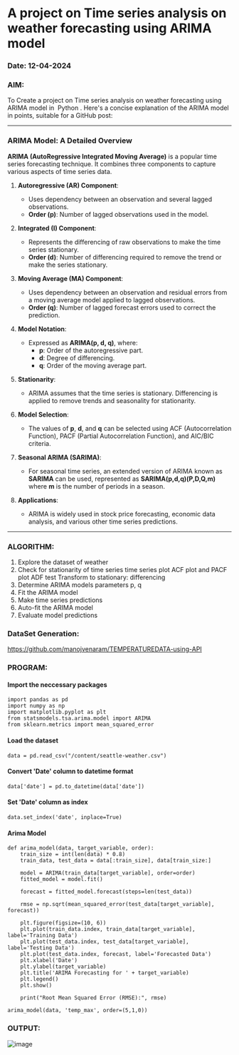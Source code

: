  # A project on Time series analysis on weather forecasting using ARIMA model 
### Date: 12-04-2024

### AIM:
To Create a project on Time series analysis on weather forecasting using ARIMA model in  Python .
Here's a concise explanation of the ARIMA model in points, suitable for a GitHub post:

---

### ARIMA Model: A Detailed Overview

**ARIMA (AutoRegressive Integrated Moving Average)** is a popular time series forecasting technique. It combines three components to capture various aspects of time series data.

1. **Autoregressive (AR) Component**: 
   - Uses dependency between an observation and several lagged observations.
   - **Order (p)**: Number of lagged observations used in the model.
   
2. **Integrated (I) Component**: 
   - Represents the differencing of raw observations to make the time series stationary.
   - **Order (d)**: Number of differencing required to remove the trend or make the series stationary.

3. **Moving Average (MA) Component**: 
   - Uses dependency between an observation and residual errors from a moving average model applied to lagged observations.
   - **Order (q)**: Number of lagged forecast errors used to correct the prediction.

4. **Model Notation**: 
   - Expressed as **ARIMA(p, d, q)**, where:
     - **p**: Order of the autoregressive part.
     - **d**: Degree of differencing.
     - **q**: Order of the moving average part.

5. **Stationarity**:
   - ARIMA assumes that the time series is stationary. Differencing is applied to remove trends and seasonality for stationarity.

6. **Model Selection**:
   - The values of **p**, **d**, and **q** can be selected using ACF (Autocorrelation Function), PACF (Partial Autocorrelation Function), and AIC/BIC criteria.

7. **Seasonal ARIMA (SARIMA)**:
   - For seasonal time series, an extended version of ARIMA known as **SARIMA** can be used, represented as **SARIMA(p,d,q)(P,D,Q,m)** where **m** is the number of periods in a season.

8. **Applications**:
   - ARIMA is widely used in stock price forecasting, economic data analysis, and various other time series predictions.

---
### ALGORITHM:
1. Explore the dataset of weather 
2. Check for stationarity of time series time series plot
   ACF plot and PACF plot
   ADF test
   Transform to stationary: differencing
3. Determine ARIMA models parameters p, q
4. Fit the ARIMA model
5. Make time series predictions
6. Auto-fit the ARIMA model
7. Evaluate model predictions

### DataSet Generation:
https://github.com/manojvenaram/TEMPERATUREDATA-using-API
### PROGRAM:
#### Import the neccessary packages
```
import pandas as pd
import numpy as np
import matplotlib.pyplot as plt
from statsmodels.tsa.arima.model import ARIMA
from sklearn.metrics import mean_squared_error
```

#### Load the dataset
```
data = pd.read_csv("/content/seattle-weather.csv")
```
#### Convert 'Date' column to datetime format
```
data['date'] = pd.to_datetime(data['date'])
```
#### Set 'Date' column as index
```
data.set_index('date', inplace=True)
```
#### Arima Model
```
def arima_model(data, target_variable, order):
    train_size = int(len(data) * 0.8)
    train_data, test_data = data[:train_size], data[train_size:]

    model = ARIMA(train_data[target_variable], order=order)
    fitted_model = model.fit()

    forecast = fitted_model.forecast(steps=len(test_data))

    rmse = np.sqrt(mean_squared_error(test_data[target_variable], forecast))

    plt.figure(figsize=(10, 6))
    plt.plot(train_data.index, train_data[target_variable], label='Training Data')
    plt.plot(test_data.index, test_data[target_variable], label='Testing Data')
    plt.plot(test_data.index, forecast, label='Forecasted Data')
    plt.xlabel('Date')
    plt.ylabel(target_variable)
    plt.title('ARIMA Forecasting for ' + target_variable)
    plt.legend()
    plt.show()

    print("Root Mean Squared Error (RMSE):", rmse)

arima_model(data, 'temp_max', order=(5,1,0))

```
### OUTPUT:
![image](https://github.com/manojvenaram/TSA_EXP9/assets/94165064/1a62e960-f6ba-4c61-a8eb-c4482f3bba11)

